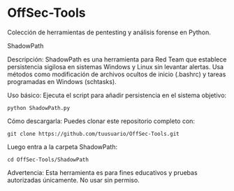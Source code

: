 # OffSec-Tools
Colección de herramientas de pentesting y análisis forense en Python.

ShadowPath

Descripción:
ShadowPath es una herramienta para Red Team que establece persistencia sigilosa en sistemas Windows y Linux sin levantar alertas. Usa métodos como modificación de archivos ocultos de inicio (.bashrc) y tareas programadas en Windows (schtasks).

Uso básico:
Ejecuta el script para añadir persistencia en el sistema objetivo:

    python ShadowPath.py

Cómo descargarla:
Puedes clonar este repositorio completo con:

    git clone https://github.com/tuusuario/OffSec-Tools.git

Luego entra a la carpeta ShadowPath:

    cd OffSec-Tools/ShadowPath

Advertencia:
Esta herramienta es para fines educativos y pruebas autorizadas únicamente. No usar sin permiso.
